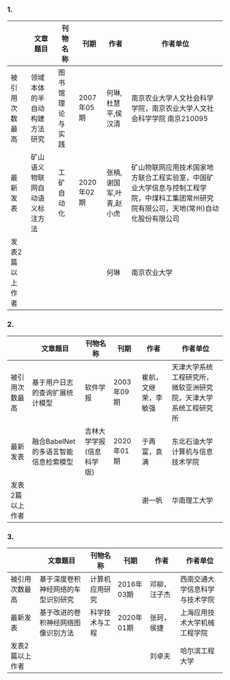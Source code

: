 ### 1. 



|                 | 文章题目                       | 刊物名称         | 刊期       | 作者                    | 作者单位                                                     |
| --------------- | ------------------------------ | ---------------- | ---------- | ----------------------- | ------------------------------------------------------------ |
| 被引用次数最高  | 领域本体的半自动构建方法研究   | 图书馆理论与实践 | 2007年05期 | 何琳,杜慧平,侯汉清      | 南京农业大学人文社会科学学院，南京农业大学人文社会科学学院 南京210095 |
| 最新发表        | 矿山语义物联网自动语义标注方法 | 工矿自动化       | 2020年02期 | 张楠,谢国军,叶青,赵小虎 | 矿山物联网应用技术国家地方联合工程实验室，中国矿业大学信息与控制工程学院，中煤科工集团常州研究院有限公司，天地(常州)自动化股份有限公司 |
| 发表2篇以上作者 |                                |                  |            | 何琳                    | 南京农业大学                                                 |



### 2. 

|                 | 文章题目                             | 刊物名称                 | 刊期       | 作者                 | 作者单位                                                     |
| --------------- | ------------------------------------ | ------------------------ | ---------- | -------------------- | ------------------------------------------------------------ |
| 被引用次数最高  | 基于用户日志的查询扩展统计模型       | 软件学报                 | 2003年09期 | 崔航，文继荣，李敏强 | 天津大学系统工程研究所，微软亚洲研究院，天津大学系统工程研究所 |
| 最新发表        | 融合BabelNet的多语言智能信息检索模型 | 吉林大学学报(信息科学版) | 2020年01期 | 于再富，袁满         | 东北石油大学计算机与信息技术学院                             |
| 发表2篇以上作者 |                                      |                          |            | 谢一帆               | 华南理工大学                                                 |



### 3. 

|                 | 文章题目                           | 刊物名称       | 刊期       | 作者          | 作者单位                       |
| --------------- | ---------------------------------- | -------------- | ---------- | ------------- | ------------------------------ |
| 被引用次数最高  | 基于深度卷积神经网络的车型识别研究 | 计算机应用研究 | 2016年03期 | 邓柳， 汪子杰 | 西南交通大学信息科学与技术学院 |
| 最新发表        | 基于改进的卷积神经网络图像识别方法 | 科学技术与工程 | 2020年01期 | 张珂，侯捷    | 上海应用技术大学机械工程学院   |
| 发表2篇以上作者 |                                    |                |            | 刘卓夫        | 哈尔滨工程大学                 |





